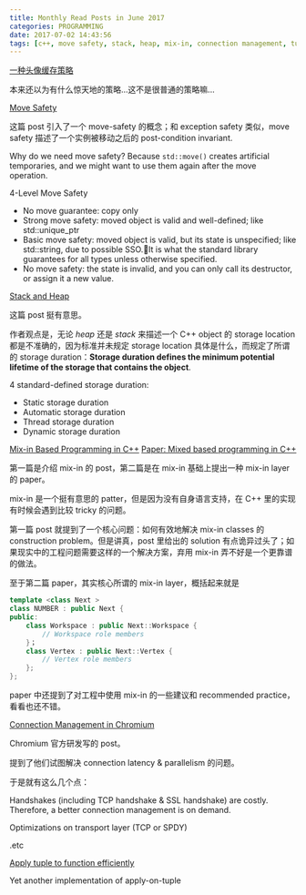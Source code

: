 ```yaml
---
title: Monthly Read Posts in June 2017
categories: PROGRAMMING
date: 2017-07-02 14:43:56
tags: [c++, move safety, stack, heap, mix-in, connection management, tuple]
---
```

[一种头像缓存策略](https://github.com/nixzhu/dev-blog/blob/master/2015-10-08-navi.md)

本来还以为有什么惊天地的策略...这不是很普通的策略嘛...

[Move Safety](http://foonathan.net/blog/2016/07/23/move-safety.html)

这篇 post 引入了一个 move-safety 的概念；和 exception safety 类似，move safety 描述了一个实例被移动之后的 post-condition invariant.

Why do we need move safety? Because `std::move()` creates artificial temporaries, and we might want to use them again after the move operation.

4-Level Move Safety
- No move guarantee: copy only
- Strong move safety: moved object is valid and well-defined; like std::unique_ptr
- Basic move safety: moved object is valid, but its state is unspecified; like std::string, due to possible SSO.It is what the standard library guarantees for all types unless otherwise specified.
- No move safety: the state is invalid, and you can only call its destructor, or assign it a new value.

[Stack and Heap](https://blog.tartanllama.xyz/c++/2016/07/18/stack-and-heap/)

这篇 post 挺有意思。

作者观点是，无论 *heap* 还是 *stack* 来描述一个 C++ object 的 storage location 都是不准确的，因为标准并未规定 storage location 具体是什么，而规定了所谓的 storage duration：**Storage duration defines the minimum potential lifetime of the storage that contains the object**.

4 standard-defined storage duration:
- Static storage duration
- Automatic storage duration
- Thread storage duration
- Dynamic storage duration

[Mix-in Based Programming in C++](http://www.drdobbs.com/cpp/mixin-based-programming-in-c/184404445)
[Paper: Mixed based programming in C++](https://yanniss.github.io/practical-fmtd.pdf)

第一篇是介绍 mix-in 的 post，第二篇是在 mix-in 基础上提出一种 mix-in layer 的 paper。

mix-in 是一个挺有意思的 patter，但是因为没有自身语言支持，在 C++ 里的实现有时候会遇到比较 tricky 的问题。

第一篇 post 就提到了一个核心问题：如何有效地解决 mix-in classes 的 construction problem。但是讲真，post 里给出的 solution 有点诡异过头了；如果现实中的工程问题需要这样的一个解决方案，弃用 mix-in 弄不好是一个更靠谱的做法。

至于第二篇 paper，其实核心所谓的 mix-in layer，概括起来就是

```c++
template <class Next >
class NUMBER : public Next {
public:
    class Workspace : public Next::Workspace {
        // Workspace role members
    }；
    class Vertex : public Next::Vertex {
        // Vertex role members
    };
};
```

paper 中还提到了对工程中使用 mix-in 的一些建议和 recommended practice，看看也还不错。

[Connection Management in Chromium](https://insouciant.org/tech/connection-management-in-chromium/)

Chromium 官方研发写的 post。

提到了他们试图解决 connection latency & parallelism 的问题。

于是就有这么几个点：

Handshakes (including TCP handshake & SSL handshake) are costly. Therefore, a better connection management is on demand.

Optimizations on transport layer (TCP or SPDY)

.etc

[Apply tuple to function efficiently](https://www.preney.ca/paul/archives/486)

Yet another implementation of apply-on-tuple
